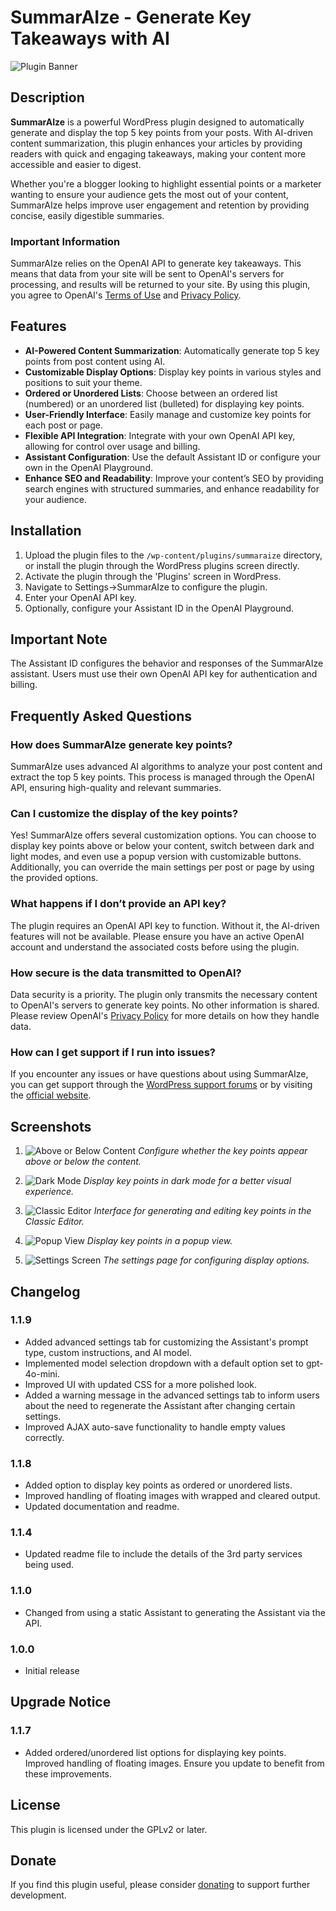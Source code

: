 # SummarAIze - Generate Key Takeaways with AI

![Plugin Banner](assets/banner-772x250.png)

## Description

**SummarAIze** is a powerful WordPress plugin designed to automatically generate and display the top 5 key points from your posts. With AI-driven content summarization, this plugin enhances your articles by providing readers with quick and engaging takeaways, making your content more accessible and easier to digest.

Whether you're a blogger looking to highlight essential points or a marketer wanting to ensure your audience gets the most out of your content, SummarAIze helps improve user engagement and retention by providing concise, easily digestible summaries.

### Important Information

SummarAIze relies on the OpenAI API to generate key takeaways. This means that data from your site will be sent to OpenAI's servers for processing, and results will be returned to your site. By using this plugin, you agree to OpenAI's [Terms of Use](https://openai.com/terms) and [Privacy Policy](https://openai.com/privacy).

## Features

- **AI-Powered Content Summarization**: Automatically generate top 5 key points from post content using AI.
- **Customizable Display Options**: Display key points in various styles and positions to suit your theme.
- **Ordered or Unordered Lists**: Choose between an ordered list (numbered) or an unordered list (bulleted) for displaying key points.
- **User-Friendly Interface**: Easily manage and customize key points for each post or page.
- **Flexible API Integration**: Integrate with your own OpenAI API key, allowing for control over usage and billing.
- **Assistant Configuration**: Use the default Assistant ID or configure your own in the OpenAI Playground.
- **Enhance SEO and Readability**: Improve your content’s SEO by providing search engines with structured summaries, and enhance readability for your audience.

## Installation

1. Upload the plugin files to the `/wp-content/plugins/summaraize` directory, or install the plugin through the WordPress plugins screen directly.
2. Activate the plugin through the 'Plugins' screen in WordPress.
3. Navigate to Settings->SummarAIze to configure the plugin.
4. Enter your OpenAI API key.
5. Optionally, configure your Assistant ID in the OpenAI Playground.

## Important Note

The Assistant ID configures the behavior and responses of the SummarAIze assistant. Users must use their own OpenAI API key for authentication and billing.

## Frequently Asked Questions

### How does SummarAIze generate key points?

SummarAIze uses advanced AI algorithms to analyze your post content and extract the top 5 key points. This process is managed through the OpenAI API, ensuring high-quality and relevant summaries.

### Can I customize the display of the key points?

Yes! SummarAIze offers several customization options. You can choose to display key points above or below your content, switch between dark and light modes, and even use a popup version with customizable buttons. Additionally, you can override the main settings per post or page by using the provided options.

### What happens if I don’t provide an API key?

The plugin requires an OpenAI API key to function. Without it, the AI-driven features will not be available. Please ensure you have an active OpenAI account and understand the associated costs before using the plugin.

### How secure is the data transmitted to OpenAI?

Data security is a priority. The plugin only transmits the necessary content to OpenAI's servers to generate key points. No other information is shared. Please review OpenAI's [Privacy Policy](https://openai.com/privacy) for more details on how they handle data.

### How can I get support if I run into issues?

If you encounter any issues or have questions about using SummarAIze, you can get support through the [WordPress support forums](https://wordpress.org/support/plugin/summaraize) or by visiting the [official website](https://oneclickcontent.com).

## Screenshots

1. ![Above or Below Content](assets/above-or-below-content.png)
   *Configure whether the key points appear above or below the content.*

2. ![Dark Mode](assets/dark-mode.png)
   *Display key points in dark mode for a better visual experience.*

3. ![Classic Editor](assets/classic-editor.png)
   *Interface for generating and editing key points in the Classic Editor.*

4. ![Popup View](assets/popup-view.png)
   *Display key points in a popup view.*

5. ![Settings Screen](assets/settings-screen.png)
   *The settings page for configuring display options.*

## Changelog

### 1.1.9
* Added advanced settings tab for customizing the Assistant's prompt type, custom instructions, and AI model.
* Implemented model selection dropdown with a default option set to gpt-4o-mini.
* Improved UI with updated CSS for a more polished look.
* Added a warning message in the advanced settings tab to inform users about the need to regenerate the Assistant after changing certain settings.
* Improved AJAX auto-save functionality to handle empty values correctly.

### 1.1.8
* Added option to display key points as ordered or unordered lists.
* Improved handling of floating images with wrapped and cleared output.
* Updated documentation and readme.

### 1.1.4
* Updated readme file to include the details of the 3rd party services being used.

### 1.1.0
* Changed from using a static Assistant to generating the Assistant via the API.

### 1.0.0
* Initial release

## Upgrade Notice

### 1.1.7
* Added ordered/unordered list options for displaying key points. Improved handling of floating images. Ensure you update to benefit from these improvements.

## License

This plugin is licensed under the GPLv2 or later.

## Donate

If you find this plugin useful, please consider [donating](https://oneclickcontent.com/donate/) to support further development.

